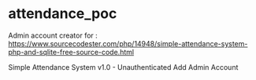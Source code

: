# attendance_poc

Admin account creator for : https://www.sourcecodester.com/php/14948/simple-attendance-system-php-and-sqlite-free-source-code.html

 Simple Attendance System v1.0 - Unauthenticated Add Admin Account
 
